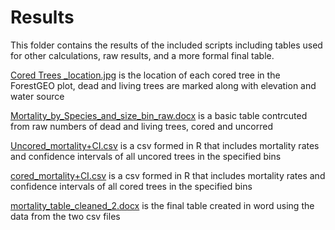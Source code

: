 # Results

This folder contains the results of the included scripts including tables used for other calculations, raw results, and a more formal final table.

[Cored Trees _location.jpg](https://github.com/EcoClimLab/Coring-Mortality/blob/master/results/Cored%20Trees%20_location.jpg) is the location of each cored tree in the ForestGEO plot, dead and living trees are marked along with elevation and water source

[Mortality_by_Species_and_size_bin_raw.docx](https://github.com/EcoClimLab/Coring-Mortality/blob/master/results/Mortality_by_Species_and_size_bin_raw.docx) is a basic table contrcuted from raw numbers of dead and living trees, cored and uncorred

[Uncored_mortality+CI.csv](https://github.com/EcoClimLab/Coring-Mortality/blob/master/results/Uncored_mortality%2BCI.csv) is a csv formed in R that includes mortality rates and confidence intervals of all uncored trees in the specified bins

[cored_mortality+CI.csv](https://github.com/EcoClimLab/Coring-Mortality/blob/master/results/cored_mortality%2BCI.csv) is a csv formed in R that includes mortality rates and confidence intervals of all cored trees in the specified bins

[mortality_table_cleaned_2.docx](https://github.com/EcoClimLab/Coring-Mortality/blob/master/results/mortality_table_cleaned_2.docx) is the final table created in word using the data from the two csv files
